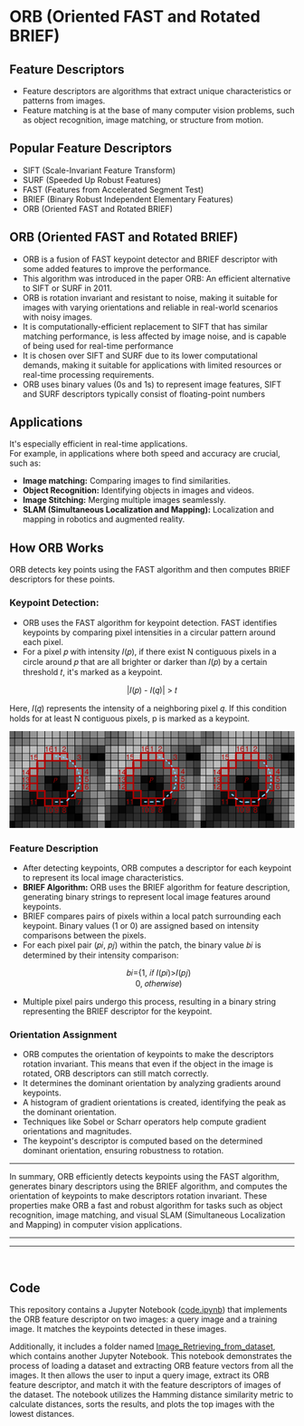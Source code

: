 # ORB (Oriented FAST and Rotated BRIEF)

## Feature Descriptors
- Feature descriptors are algorithms that extract unique characteristics or patterns from images.
- Feature matching is at the base of many computer vision problems, such as object recognition, image matching, or structure from motion.

## Popular Feature Descriptors
 - SIFT (Scale-Invariant Feature Transform)
 - SURF (Speeded Up Robust Features)
 - FAST (Features from Accelerated Segment Test)
 - BRIEF (Binary Robust Independent Elementary Features)
 - ORB (Oriented FAST and Rotated BRIEF)

 ## ORB (Oriented FAST and Rotated BRIEF)

- ORB is a fusion of FAST keypoint detector and BRIEF descriptor with some added features to improve the performance.
- This algorithm was introduced in the paper ORB: An efficient alternative to SIFT or SURF in 2011.
- ORB is rotation invariant and resistant to noise, making it suitable for images with varying orientations and reliable in real-world scenarios with noisy images.
- It is computationally-efficient replacement to SIFT that has similar matching performance, is less affected by image noise, and is capable of being used for real-time performance
- It is chosen over SIFT and SURF due to its lower computational demands, making it suitable for applications with limited resources or real-time processing requirements.
- ORB uses binary values (0s and 1s) to represent image features, SIFT and SURF descriptors typically consist of floating-point numbers

## Applications

It's especially efficient in real-time applications.\
For example, in applications where both speed and accuracy are crucial, such as:
- **Image matching:** Comparing images to find similarities.
- **Object Recognition:** Identifying objects in images and videos.
- **Image Stitching:** Merging multiple images seamlessly.
- **SLAM (Simultaneous Localization and Mapping):** Localization and mapping in robotics and augmented reality.

## How ORB Works
ORB detects key points using the FAST algorithm and then computes BRIEF descriptors for these points.
### Keypoint Detection:
- ORB uses the FAST algorithm for keypoint detection. FAST identifies keypoints by comparing pixel intensities in a circular pattern around each pixel.
- For a pixel 𝑝 with intensity 𝐼(𝑝), if there exist N contiguous pixels in a circle around 𝑝 that are all brighter or darker than 𝐼(𝑝) by a certain threshold 𝑡, it's marked as a keypoint.
<p align="center">|𝐼(𝑝) - 𝐼(𝑞)| > 𝑡</p>


Here, 𝐼(𝑞) represents the intensity of a neighboring pixel 𝑞. If this condition holds for at least N contiguous pixels, p is marked as a keypoint.

![image](./consecutive.png)

### Feature Description
- After detecting keypoints, ORB computes a descriptor for each keypoint to represent its local image characteristics.
- **BRIEF Algorithm:** ORB uses the BRIEF algorithm for feature description, generating binary strings to represent local image features around keypoints.
- BRIEF compares pairs of pixels within a local patch surrounding each keypoint. Binary values (1 or 0) are assigned based on intensity comparisons between the pixels.
- For each pixel pair (𝑝𝑖, 𝑝𝑗) within the patch, the binary value 𝑏𝑖 is determined by their intensity comparison:
   <p align="center">𝑏𝑖={1,   𝑖𝑓 𝐼(𝑝𝑖​)>𝐼(𝑝𝑗​)  <br>
                        0,    𝑜𝑡ℎ𝑒𝑟𝑤𝑖𝑠𝑒)</p>
- Multiple pixel pairs undergo this process, resulting in a binary string representing the BRIEF descriptor for the keypoint.

### Orientation Assignment
- ORB computes the orientation of keypoints to make the descriptors rotation invariant. This means that even if the object in the image is rotated, ORB descriptors can still match correctly.
- It determines the dominant orientation by analyzing gradients around keypoints.
- A histogram of gradient orientations is created, identifying the peak as the dominant orientation.
- Techniques like Sobel or Scharr operators help compute gradient orientations and magnitudes.
- The keypoint's descriptor is computed based on the determined dominant orientation, ensuring robustness to rotation.

<hr>
In summary, ORB efficiently detects keypoints using the FAST algorithm, generates binary descriptors using the BRIEF algorithm, and computes the orientation of keypoints to make descriptors rotation invariant. These properties make ORB a fast and robust algorithm for tasks such as object recognition, image matching, and visual SLAM (Simultaneous Localization and Mapping) in computer vision applications.

---
***
<br />

## Code

This repository contains a Jupyter Notebook ([code.ipynb](./code.ipynb)) that implements the ORB feature descriptor on two images: a query image and a training image. It matches the keypoints detected in these images.

Additionally, it includes a folder named [Image_Retrieving_from_dataset](./Image_Retrieving_from_dataset), which contains another Jupyter Notebook. This notebook demonstrates the process of loading a dataset and extracting ORB feature vectors from all the images. It then allows the user to input a query image, extract its ORB feature descriptor, and match it with the feature descriptors of images of the dataset. The notebook utilizes the Hamming distance similarity metric to calculate distances, sorts the results, and plots the top images with the lowest distances.

